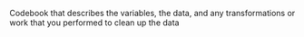 Codebook that describes the variables, the data, and any transformations or work that you performed to clean up the data
